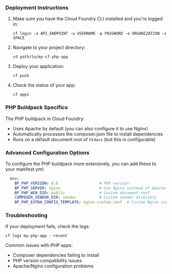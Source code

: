 ### Deployment Instructions

1. Make sure you have the Cloud Foundry CLI installed and you're logged in:
   ```
   cf login -a API_ENDPOINT -u USERNAME -p PASSWORD -o ORGANIZATION -s SPACE
   ```

2. Navigate to your project directory:
   ```
   cd path/to/my-cf-php-app
   ```

3. Deploy your application:
   ```
   cf push
   ```

4. Check the status of your app:
   ```
   cf apps
   ```

### PHP Buildpack Specifics

The PHP buildpack in Cloud Foundry:
- Uses Apache by default (you can also configure it to use Nginx)
- Automatically processes the composer.json file to install dependencies
- Runs on a default document root of `htdocs` (but this is configurable)

### Advanced Configuration Options

To configure the PHP buildpack more extensively, you can add these to your manifest.yml:

```yaml
  env:
    BP_PHP_VERSION: 8.0                  # PHP version
    BP_PHP_SERVER: nginx                 # Use Nginx instead of Apache
    BP_PHP_WEB_DIR: public               # Custom document root
    COMPOSER_VENDOR_DIR: vendor          # Custom vendor directory
    BP_PHP_EXTRA_CONFIG_TEMPLATE: nginx-custom.conf  # Custom Nginx config
```

### Troubleshooting

If your deployment fails, check the logs:
```
cf logs my-php-app --recent
```

Common issues with PHP apps:
- Composer dependencies failing to install
- PHP version compatibility issues
- Apache/Nginx configuration problems